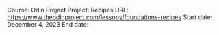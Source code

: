 Course: Odin Project
Project: Recipes
URL: https://www.theodinproject.com/lessons/foundations-recipes
Start date: December 4, 2023
End date: 
